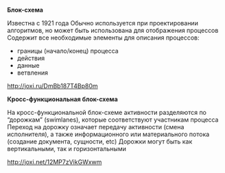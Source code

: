 **Блок-схема**

Известна с 1921 года
Обычно используется при проектировании
алгоритмов, но может быть использована
для отображения процессов
Содержит все необходимые элементы для
описания процессов:
* границы (начало/конец) процесса
* действия
* данные
* ветвления

http://joxi.ru/DmBb187T4Bp80m

**Кросс-функциональная блок-схема**

На кросс-функциональной блок-схеме
активности разделяются по “дорожкам”
(swimlanes), которые соответствуют
участникам процесса
Переход на дорожку означает передачу
активности (смена исполнителя), а также
информационного или материального потока
(создание документа, сущности, etc)
Дорожки могут быть как вертикальными, так и
горизонтальными

http://joxi.net/12MP7zVikGWxwm
